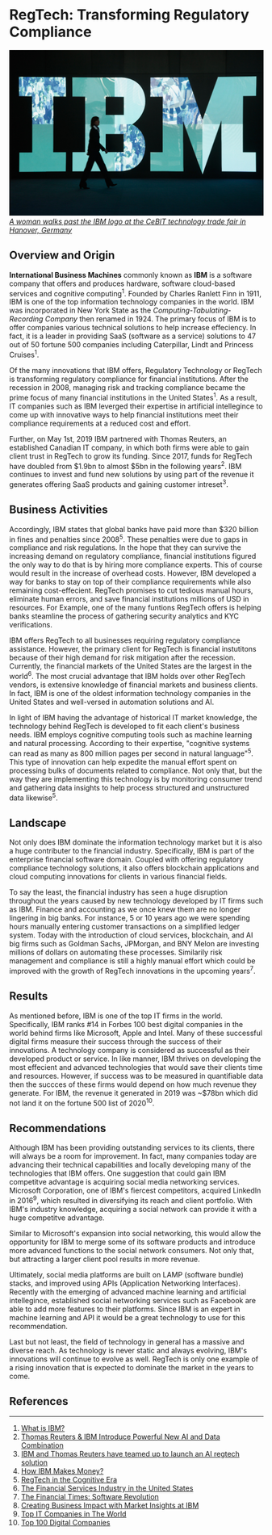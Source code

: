 # RegTech: Transforming Regulatory Compliance 
![ibm](ibm2.jpg)*[A woman walks past the IBM logo at the CeBIT technology trade fair in Hanover, Germany](https://content.fortune.com/wp-content/uploads/2018/10/ibm-stock-price.jpg?resize=1500,1000)* 
## Overview and Origin

**International Business Machines**  commonly known as **IBM** is a software company that offers and produces hardware, software cloud-based services and cognitive computing<sup>1</sup>. Founded by Charles Ranlett Finn in 1911, IBM is one of the top information technology companies in the world. IBM was incorporated in New York State as the *Computing-Tabulating-Recording Company* then renamed in 1924. The primary focus of IBM is to offer companies various technical solutions to help increase effeciency. In fact, it is a leader in providing SaaS (software as a service) solutions to 47 out of 50 fortune 500 companies including Caterpillar, Lindt and Princess Cruises<sup>1</sup>.

Of the many innovations that IBM offers, Regulatory Technology or RegTech is transforming regulatory compliance for financial institutions. After the recession in 2008, managing risk and tracking compliance became the prime focus of many financial institutions in the United States<sup>1</sup>. As a result, IT companies such as IBM leverged their expertise in artificial intellegince to come up with innovative ways to help financial institutions meet their compliance requirements at a reduced cost and effort. 

Further, on May 1st, 2019 IBM partnered with Thomas Reuters, an established Canadian IT company, in which both firms were able to gain client trust in RegTech to grow its funding. Since 2017, funds for RegTech have doubled from $1.9bn to almost $5bn in the following years<sup>2</sup>. IBM continues to invest and fund new solutions by using part of the revenue it generates offering SaaS products and gaining customer intreset<sup>3</sup>.  


## Business Activities

Accordingly, IBM states that global banks have paid more than $320 billion in fines and penalties since 2008<sup>5</sup>. These penalties were due to gaps in compliance and risk regulations. In the hope that they can survive the increasing demand on regulatory compliance, financial institutions figured the only way to do that is by hiring more compliance experts. This of course would result in the increase of overhead costs. However, IBM developed a way for banks to stay on top of their compliance requirements while also remaining cost-effecient. RegTech promises to cut tedious manual hours, eliminate human errors, and save financial institutions millions of USD in resources. For Example, one of the many funtions RegTech offers is helping banks steamline the process of gathering security analytics and KYC verifications. 

IBM offers RegTech to all businesses requiring regulatory compliance assistance. However, the primary client for RegTech is financial instutitons because of their high demand for risk mitigation after the recession. Currently, the financial markets of the United States are the largest in the world<sup>6</sup>. The most crucial advantage that IBM holds over other RegTech vendors, is extensive knowledge of financial markets and business clients. In fact, IBM is one of the oldest information technology companies in the United States and well-versed in automation solutions and AI. 

In light of IBM having the advantage of historical IT market knowledge, the technology behind RegTech is developed to fit each client's business needs. IBM employs cognitive computing tools such as machine learning and natural processing. According to their expertise, "cognitive systems can read as many as 800 million pages per second in natural language"<sup>5</sup>. This type of innovation can help expedite the manual effort spent on processing bulks of documents related to compliance. Not only that, but the way they are implementing this technology is by monitoring consumer trend and gathering data insights to help process structured and unstructured data likewise<sup>5</sup>. 

## Landscape
Not only does IBM dominate the information technology market but it is also a huge contributer to the financial industry. Specifically, IBM is part of the enterprise financial software domain. Coupled with offering regulatory compliance technology solutions, it also offers blockchain applications and cloud computing innovations for clients in various financial fields.  

To say the least, the financial industry has seen a huge disruption throughout the years caused by new technology developed by IT firms such as IBM. Finance and accounting as we once knew them are no longer lingering in big banks. For instance, 5 or 10 years ago we were spending hours manually entering customer transactions on a simplified ledger system. Today with the introduction of cloud services, blockchain, and AI big firms such as Goldman Sachs, JPMorgan, and BNY Melon are investing millions of dollars on automating these processes. Similarily risk management and compliance is still a highly manual effort which could be improved with the growth of RegTech innovations in the upcoming years<sup>7</sup>. 

## Results

As mentioned before, IBM is one of the top IT firms in the world. Specifically, IBM ranks #14 in Forbes 100 best digital companies in the world behind firms like Microsoft, Apple and Intel. Many of these successful digital firms measure their success through the success of their innovations. A technology company is considered as successful as their developed product or service. In like manner, IBM thrives on developing the most effecient and advanced technologies that would save their clients time and resources. However, if success was to be measured in quantifiable data then the succces of these firms would depend on how much revenue they generate. For IBM, the revenue it generated in 2019 was ~$78bn which did not land it on the fortune 500 list of 2020<sup>10</sup>. 


## Recommendations

Although IBM has been providing outstanding services to its clients, there will always be a room for improvement. In fact, many companies today are advancing their technical capabilities and locally developing many of the technologies that IBM offers. One suggestion that could gain IBM competitve advantage is acquiring social media networking services. Microsoft Corporation, one of IBM's fiercest competitors, acquired LinkedIn in 2016<sup>9</sup>, which resulted in diversifying its reach and client portfolio. With IBM's industry knowledge, acquiring a social network can provide it with a huge competitve advantage.  

Similar to Microsoft's expansion into social networking, this would allow the opportunity for IBM to merge some of its software products and introduce more advanced functions to the social network consumers. Not only that, but attracting a larger client pool results in more revenue. 

Ultimately, social media platforms are built on LAMP (software bundle) stacks, and improved using APIs (Application Networking Interfaces). Recently with the emerging of advanced machine learning and artificial intellegince, established social networking services such as Facebook are able to add more features to their platforms. Since IBM is an expert in machine learning and API it would be a great technology to use for this recommendation. 

Last but not least, the field of technology in general has a massive and diverse reach. As technology is never static and always evolving, IBM's innovations will continue to evolve as well. RegTech is only one example of a rising innovation that is expected to dominate the market in the years to come.  

## References 
---
1) [What is IBM?](https://www.cbronline.com/what-is/what-is-ibm-4950406/)
2) [Thomas Reuters & IBM Introduce Powerful New AI and Data Combination](https://www.thomsonreuters.com/en/press-releases/2019/may/ibm-thomson-reuters-introduce-powerful-new-ai-and-data-combination.html)
3) [IBM and Thomas Reuters have teamed up to launch an AI regtech solution](https://www.businessinsider.com/ibm-thomson-reuters-launch-ai-regtech-solution-2019-5#:~:text=Regtech%20funding%20has%20never%20been,in%202017%20to%20%244.5%20billion)
4) [How IBM Makes Money?](https://www.investopedia.com/how-ibm-makes-money-4798528)
5) [RegTech in the Cognitive Era](https://www.ibm.com/thought-leadership/institute-business-value/report/regulatory-technology)
6) [The Financial Services Industry in the United States](https://www.selectusa.gov/financial-services-industry-united-states#:~:text=Overview,of%20U.S.%20gross%20domestic%20product.)
7) [The Financial Times: Software Revolution](https://www.ft.com/content/f4e40f9c-580c-11dd-b02f-000077b07658)
8)  [Creating Business Impact with Market Insights at IBM](https://www.m-brain.com/insights/industries/technology-media-telecommunications/creating-business-impact-with-market-insights-at-ibm)
9)  [Top IT Companies in The World](https://alertify.eu/top-10-information-technology-it-companies-in-world-2019/)
10) [Top 100 Digital Companies](https://www.forbes.com/top-digital-companies/list/#tab:rank)
